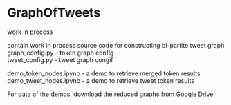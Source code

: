 # GraphOfTweets
work in process

contain work in process source code for constructing bi-partite tweet graph  
graph_config.py - token graph config  
tweet_config.py - tweet graph congif  

demo_token_nodes.ipynb - a demo to retrieve merged token results
demo_tweet_nodes.ipynb - a demo to retrieve tweet token results


For data of the demos, download the reduced graphs from [Google Drive](https://drive.google.com/drive/folders/1MDLIXZee6cG3iiOqteyOMntKQAeQ0qmh?usp=sharing)
